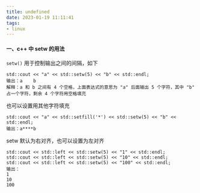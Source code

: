 ```yaml
---
title: undefined
date: 2023-01-19 11:11:41
tags:
- linux
---
```


#### 一、c++ 中 setw 的用法

`setw()` 用于控制输出之间的间隔，如下

```
std::cout << "a" << std::setw(5) << "b" << std::endl;
输出：a    b
解释：a 和 b 之间有 4 个空格，上面表达式的意思为 "a" 后面输出 5 个字符，其中 "b" 占一个字符，剩余 4 个字符用空格填充
```

也可以设置用其他字符填充

```
std::cout << "a" << std::setfill('*') << std::setw(5) << "b" << std::endl;
输出：a****b
```

setw 默认为右对齐，也可以设置为左对齐

```
std::cout << std::left << std::setw(5) << "1" << std::endl;
std::cout << std::left << std::setw(5) << "10" << std::endl;
std::cout << std::left << std::setw(5) << "100" << std::endl;
输出：
1    
10   
100 
```

